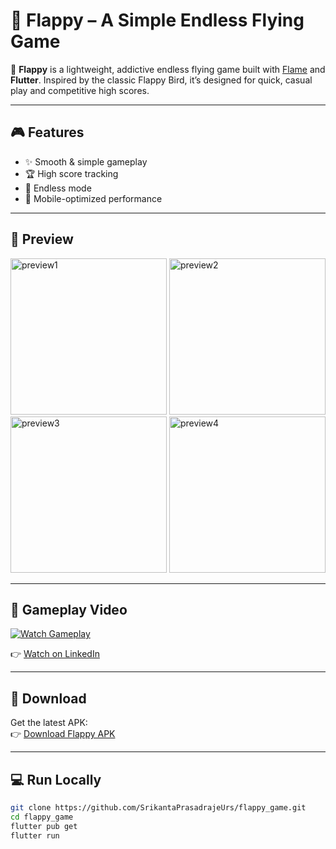 # 🐤 Flappy – A Simple Endless Flying Game

🚀 **Flappy** is a lightweight, addictive endless flying game built with [Flame](https://flame-engine.org/) and **Flutter**. Inspired by the classic Flappy Bird, it’s designed for quick, casual play and competitive high scores.

---

## 🎮 Features

- ✨ Smooth & simple gameplay  
- 🏆 High score tracking  
- 🔁 Endless mode  
- 📱 Mobile-optimized performance

---

## 📸 Preview

<p float="left">
  <img src="https://github.com/user-attachments/assets/869f82d3-1d75-41ef-ad41-72e4c13ddc36" alt="preview1" width="250" />
  <img src="https://github.com/user-attachments/assets/ac864798-b513-494e-9b40-e4f7c59934ae" alt="preview2" width="250" />
  <img src="https://github.com/user-attachments/assets/e2fd6e35-386e-4aee-ba24-9378e033aab4" alt="preview3" width="250" />
  <img src="https://github.com/user-attachments/assets/447dcc55-1688-4957-89ad-7e0504ef94a0" alt="preview4" width="250" />
</p>

---

## 🎥 Gameplay Video

[![Watch Gameplay](https://img.youtube.com/vi/dQw4w9WgXcQ/0.jpg)](https://www.linkedin.com/posts/srikantaurs_flutter-gamedev-flameengine-activity-7345435332378509313-LENQ?utm_source=share&utm_medium=member_desktop)

👉 [Watch on LinkedIn](https://www.linkedin.com/posts/srikantaurs_flutter-gamedev-flameengine-activity-7345435332378509313-LENQ?utm_source=share&utm_medium=member_desktop)

---

## 📲 Download

Get the latest APK:  
👉 [Download Flappy APK](https://drive.google.com/file/d/1BQoe2esI4iSUd86oz4ZTfnNSg-bIIE67/view?usp=drive_link)

---

## 💻 Run Locally

```bash
git clone https://github.com/SrikantaPrasadrajeUrs/flappy_game.git
cd flappy_game
flutter pub get
flutter run
